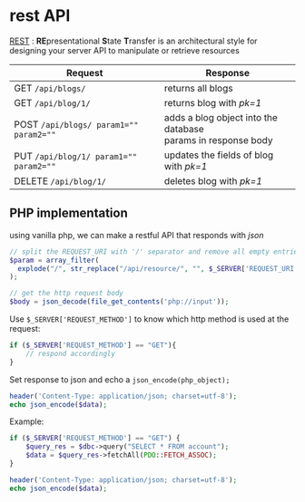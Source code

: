 # rest API

[REST](https://restfulapi.net/) : **RE**presentational **S**tate **T**ransfer is an architectural style for designing your server API to manipulate or retrieve resources

|Request|Response|
|-|-|
|GET `/api/blogs/`|returns all blogs|
|GET `/api/blog/1/`|returns blog with *pk=1*|
|POST `/api/blogs/ param1="" param2=""`|adds a blog object into the database<br>params in response body|
|PUT `/api/blog/1/ param1="" param2=""`|updates the fields of blog with *pk=1*|
|DELETE `/api/blog/1/`|deletes blog with *pk=1*|

## PHP implementation
using vanilla php, we can make a restful API that responds with *json*

```php
// split the REQUEST_URI with '/' separator and remove all empty entries
$param = array_filter(
  explode("/", str_replace("/api/resource/", "", $_SERVER['REQUEST_URI']))
);

// get the http request body
$body = json_decode(file_get_contents('php://input'));
```

Use `$_SERVER['REQUEST_METHOD']` to know which http method is used at the request:
```php
if ($_SERVER['REQUEST_METHOD'] == "GET"){
    // respond accordingly
} 
```

Set response to json and echo a `json_encode(php_object);`
```php
header('Content-Type: application/json; charset=utf-8');
echo json_encode($data);
```

Example:
```php
if ($_SERVER['REQUEST_METHOD'] == "GET") {
    $query_res = $dbc->query("SELECT * FROM account");
    $data = $query_res->fetchAll(PDO::FETCH_ASSOC);
}

header('Content-Type: application/json; charset=utf-8');
echo json_encode($data);
```




